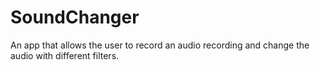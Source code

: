 # SoundChanger
An app that allows the user to record an audio recording and change the audio with different filters. 

